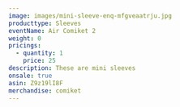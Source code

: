 ```yaml
---
image: images/mini-sleeve-enq-mfgveaatrju.jpg
producttype: Sleeves
eventName: Air Comiket 2
weight: 0
pricings:
  - quantity: 1
    price: 25
description: These are mini sleeves
onsale: true
asin: Z9z19lI8F
merchandise: comiket
---
```

